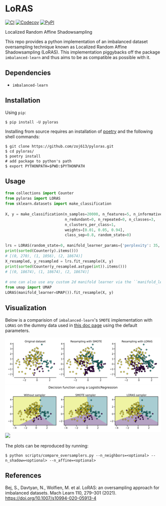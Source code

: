 # LoRAS

[![CI][3]](https://github.com/zoj613/pyloras/actions/workflows/build-and-test.yml)
[![Codecov][4]](https://codecov.io/gh/zoj613/pyloras/)
[![PyPI][5]](https://pypi.org/project/pyloras/#history)

Localized Random Affine Shadowsampling

This repo provides a python implementation of an imbalanced dataset oversampling
technique known as Localized Random Affine Shadowsampling (LoRAS). This implementation 
piggybacks off the package ``imbalanced-learn`` and thus aims to be as compatible
as possible with it.


## Dependencies
- `imbalanced-learn`


## Installation

Using `pip`:
```shell
$ pip install -U pyloras
```

Installing from source requires an installation of [poetry][1] and the following shell commands:
```shell
$ git clone https://github.com/zoj613/pyloras.git
$ cd pyloras/
$ poetry install
# add package to python's path
$ export PYTHONPATH=$PWD:$PYTHONPATH 
```

## Usage

```python
from collections import Counter
from pyloras import LORAS
from sklearn.datasets import make_classification

X, y = make_classification(n_samples=20000, n_features=5, n_informative=5,
                           n_redundant=0, n_repeated=0, n_classes=3,
                           n_clusters_per_class=1,
                           weights=[0.01, 0.05, 0.94],
                           class_sep=0.8, random_state=0)

lrs = LORAS(random_state=0, manifold_learner_params={'perplexity': 35, 'n_iter': 250})
print(sorted(Counter(y).items()))
# [(0, 270), (1, 1056), (2, 18674)]
X_resampled, y_resampled = lrs.fit_resample(X, y)
print(sorted(Counter(y_resampled.astype(int)).items()))
# [(0, 18674), (1, 18674), (2, 18674)]

# one can also use any custom 2d manifold learner via the ``manifold_learner` parameter
from umap import UMAP
LORAS(manifold_learner=UMAP()).fit_resample(X, y)

```

## Visualization

Below is a comparision of `imbalanced-learn`'s `SMOTE` implementation with `LORAS`
on the dummy data used in [this doc page][2] using the default parameters.

![](./scripts/img/resampled_data.svg)
![](./scripts/img/decision_fn.svg)
![](./scripts/img/particularities.svg)

The plots can be reproduced by running:
```
$ python scripts/compare_oversamplers.py --n_neighbors=<optional> --n_shadow=<optional> --n_affine=<optional>
```

## References
Bej, S., Davtyan, N., Wolfien, M. et al. LoRAS: an oversampling approach for imbalanced datasets. Mach Learn 110, 279–301 (2021). https://doi.org/10.1007/s10994-020-05913-4


[1]: https://python-poetry.org/docs/pyproject/
[2]: https://imbalanced-learn.org/stable/auto_examples/over-sampling/plot_comparison_over_sampling.html#more-advanced-over-sampling-using-adasyn-and-smote
[3]: https://img.shields.io/github/workflow/status/zoj613/pyloras/CI/main?style=flat-square
[4]: https://img.shields.io/codecov/c/github/zoj613/pyloras?style=flat-square
[5]: https://img.shields.io/github/v/release/zoj613/pyloras?include_prereleases&style=flat-square
